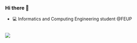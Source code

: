 ### Hi there 👋  

- 💻 Informatics and Computing Engineering student @FEUP  
&nbsp;  

<img src="https://github-readme-stats.vercel.app/api?username=pedronunes19&theme=dark&show_icons=true&count_private=true" align = "left"/>

